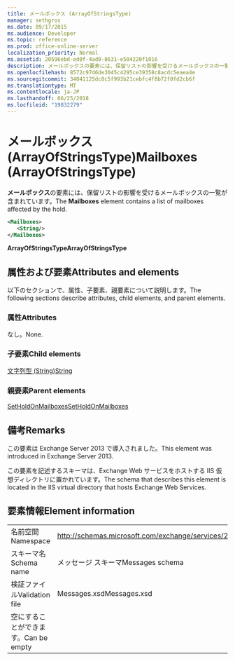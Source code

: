```yaml
---
title: メールボックス (ArrayOfStringsType)
manager: sethgros
ms.date: 09/17/2015
ms.audience: Developer
ms.topic: reference
ms.prod: office-online-server
localization_priority: Normal
ms.assetid: 20596ebd-ed0f-4ad0-8631-e504220f1016
description: メールボックスの要素には、保留リストの影響を受けるメールボックスの一覧が含まれています。
ms.openlocfilehash: 8572c97d6de3045c4295ce39358c8acdc5eaea4e
ms.sourcegitcommit: 34041125dc8c5f993b21cebfc4f8b72f0fd2cb6f
ms.translationtype: MT
ms.contentlocale: ja-JP
ms.lasthandoff: 06/25/2018
ms.locfileid: "19832279"
---
```

# <a name="mailboxes-arrayofstringstype"></a><span data-ttu-id="ff68d-103">メールボックス (ArrayOfStringsType)</span><span class="sxs-lookup"><span data-stu-id="ff68d-103">Mailboxes (ArrayOfStringsType)</span></span>

<span data-ttu-id="ff68d-104">**メールボックス**の要素には、保留リストの影響を受けるメールボックスの一覧が含まれています。</span><span class="sxs-lookup"><span data-stu-id="ff68d-104">The **Mailboxes** element contains a list of mailboxes affected by the hold.</span></span> 
  
```XML
<Mailboxes>
   <String/>
</Mailboxes>
```

<span data-ttu-id="ff68d-105">**ArrayOfStringsType**</span><span class="sxs-lookup"><span data-stu-id="ff68d-105">**ArrayOfStringsType**</span></span>

## <a name="attributes-and-elements"></a><span data-ttu-id="ff68d-106">属性および要素</span><span class="sxs-lookup"><span data-stu-id="ff68d-106">Attributes and elements</span></span>

<span data-ttu-id="ff68d-107">以下のセクションで、属性、子要素、親要素について説明します。</span><span class="sxs-lookup"><span data-stu-id="ff68d-107">The following sections describe attributes, child elements, and parent elements.</span></span>
  
### <a name="attributes"></a><span data-ttu-id="ff68d-108">属性</span><span class="sxs-lookup"><span data-stu-id="ff68d-108">Attributes</span></span>

<span data-ttu-id="ff68d-109">なし。</span><span class="sxs-lookup"><span data-stu-id="ff68d-109">None.</span></span>
  
### <a name="child-elements"></a><span data-ttu-id="ff68d-110">子要素</span><span class="sxs-lookup"><span data-stu-id="ff68d-110">Child elements</span></span>

[<span data-ttu-id="ff68d-111">文字列型 (String)</span><span class="sxs-lookup"><span data-stu-id="ff68d-111">String</span></span>](string.md)
  
### <a name="parent-elements"></a><span data-ttu-id="ff68d-112">親要素</span><span class="sxs-lookup"><span data-stu-id="ff68d-112">Parent elements</span></span>

[<span data-ttu-id="ff68d-113">SetHoldOnMailboxes</span><span class="sxs-lookup"><span data-stu-id="ff68d-113">SetHoldOnMailboxes</span></span>](setholdonmailboxes.md)
  
## <a name="remarks"></a><span data-ttu-id="ff68d-114">備考</span><span class="sxs-lookup"><span data-stu-id="ff68d-114">Remarks</span></span>

<span data-ttu-id="ff68d-115">この要素は Exchange Server 2013 で導入されました。</span><span class="sxs-lookup"><span data-stu-id="ff68d-115">This element was introduced in Exchange Server 2013.</span></span>
  
<span data-ttu-id="ff68d-116">この要素を記述するスキーマは、Exchange Web サービスをホストする IIS 仮想ディレクトリに置かれています。</span><span class="sxs-lookup"><span data-stu-id="ff68d-116">The schema that describes this element is located in the IIS virtual directory that hosts Exchange Web Services.</span></span>
  
## <a name="element-information"></a><span data-ttu-id="ff68d-117">要素情報</span><span class="sxs-lookup"><span data-stu-id="ff68d-117">Element information</span></span>

|||
|:-----|:-----|
|<span data-ttu-id="ff68d-118">名前空間</span><span class="sxs-lookup"><span data-stu-id="ff68d-118">Namespace</span></span>  <br/> |http://schemas.microsoft.com/exchange/services/2006/messages  <br/> |
|<span data-ttu-id="ff68d-119">スキーマ名</span><span class="sxs-lookup"><span data-stu-id="ff68d-119">Schema name</span></span>  <br/> |<span data-ttu-id="ff68d-120">メッセージ スキーマ</span><span class="sxs-lookup"><span data-stu-id="ff68d-120">Messages schema</span></span>  <br/> |
|<span data-ttu-id="ff68d-121">検証ファイル</span><span class="sxs-lookup"><span data-stu-id="ff68d-121">Validation file</span></span>  <br/> |<span data-ttu-id="ff68d-122">Messages.xsd</span><span class="sxs-lookup"><span data-stu-id="ff68d-122">Messages.xsd</span></span>  <br/> |
|<span data-ttu-id="ff68d-123">空にすることができます。</span><span class="sxs-lookup"><span data-stu-id="ff68d-123">Can be empty</span></span>  <br/> ||
   

